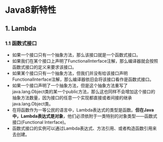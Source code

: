 # Java8新特性

## 1. Lambda
### 1.1 函数式接口
* 如果一个接口只有一个抽象方法，那么该接口就是一个函数式接口。
* 如果我们在某个接口上声明了FunctionalInterface注解，那么编译器就会按照函数式接口的定义来要求该接口。
* 如果某个接口只有一个抽象方法，但我们并没有给该接口声明FunctionalInterface注解，那么编译器依旧会将该接口看作是函数式接口。
* 如果一个接口声明了一个抽象方法，但是这个抽象方法重写了java.lang.Object类的某一个public方法，那么这也同样不会增加这个接口的抽象方法数量，因为接口的任意一个实现都直接或者间接的继承java.lang.Object类。
* 在将函数作为一等公民的语言中，Lambda表达式的类型是函数。**但在Java中，Lambda表达式是对象**，他们必须依附于一类特别的对象类型——函数式接口(Functional Interface)。
* 函数式接口的实例可以通过Lambda表达式、方法引用、或者构造函数引用来去创建。
